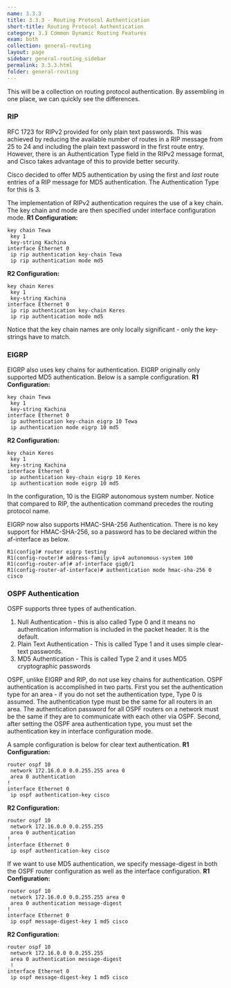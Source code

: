 ```yaml
---
name: 3.3.3
title: 3.3.3 - Routing Protocol Authentication
short-title: Routing Protocol Authentication
category: 3.3 Common Dynamic Routing Features
exam: both
collection: general-routing
layout: page
sidebar: general-routing_sidebar
permalink: 3.3.3.html
folder: general-routing
---
```

This will be a collection on routing protocol authentication. By assembling in one place, we can quickly see the differences.

### RIP
RFC 1723 for RIPv2 provided for only plain text passwords. This was achieved by reducing the available number of routes in a RIP message from 25 to 24 and including the plain text password in the first route entry. However, there is an Authentication Type field in the RIPv2 message format, and Cisco takes advantage of this to provide better security.

Cisco decided to offer MD5 authentication by using the first and *last* route entries of a RIP message for MD5 authentication. The Authentication Type for this is 3.

The implementation of RIPv2 authentication requires the use of a key chain. The key chain and mode are then specified under interface configuration mode.
**R1 Configuration:**
```
key chain Tewa
 key 1
 key-string Kachina
interface Ethernet 0
 ip rip authentication key-chain Tewa
 ip rip authentication mode md5
```
**R2 Configuration:**
```
key chain Keres
 key 1
 key-string Kachina
interface Ethernet 0
 ip rip authentication key-chain Keres
 ip rip authentication mode md5
```
Notice that the key chain names are only locally significant - only the key-strings have to match.

### EIGRP

EIGRP also uses key chains for authentication. EIGRP originally only supported MD5 authentication. Below is a sample configuration.
**R1 Configuration:**
```
key chain Tewa
 key 1
 key-string Kachina
interface Ethernet 0
 ip authentication key-chain eigrp 10 Tewa
 ip authentication mode eigrp 10 md5
```
**R2 Configuration:**
```
key chain Keres
 key 1
 key-string Kachina
interface Ethernet 0
 ip authentication key-chain eigrp 10 Keres
 ip authentication mode eigrp 10 md5
```
In the configuration, 10 is the EIGRP autonomous system number. Notice that compared to RIP, the authentication command precedes the routing protocol name.

EIGRP now also supports HMAC-SHA-256 Authentication. There is no key support for HMAC-SHA-256, so a password has to be declared within the af-interface as below.
```
R1(config)# router eigrp testing
R1(config-router)# address-family ipv4 autonomous-system 100
R1(config-router-af)# af-interface gig0/1
R1(config-router-af-interface)# authentication mode hmac-sha-256 0 cisco
```

### OSPF Authentication

OSPF supports three types of authentication.
1. Null Authentication - this is also called Type 0 and it means no authentication information is included in the packet header. It is the default.
2. Plain Text Authentication - This is called Type 1 and it uses simple clear-text passwords.
3. MD5 Authentication - This is called Type 2 and it uses MD5 cryptographic passwords

OSPF, unlike EIGRP and RIP, do not use key chains for authentication. OSPF authentication is accomplished in two parts. First you set the authentication type for an area - if you do not set the authentication type, Type 0 is assumed. The authentication type must be the same for all routers in an area. The authentication password for all OSPF routers on a network must be the same if they are to communicate with each other via OSPF. Second, after setting the OSPF area authentication type, you must set the authentication key in interface configuration mode.


 A sample configuration is below for clear text authentication.
**R1 Configuration:**
```
router ospf 10
 network 172.16.0.0 0.0.255.255 area 0
 area 0 authentication
!
interface Ethernet 0
 ip ospf authentication-key cisco
```
**R2 Configuration:**
```
router ospf 10
 network 172.16.0.0 0.0.255.255
 area 0 authentication
!
interface Ethernet 0
 ip ospf authentication-key cisco
```

If we want to use MD5 authentication, we specify message-digest in both the OSPF router configuration as well as the interface configuration.
**R1 Configuration:**
```
router ospf 10
 network 172.16.0.0 0.0.255.255 area 0
 area 0 authentication message-digest
!
interface Ethernet 0
 ip ospf message-digest-key 1 md5 cisco
```
**R2 Configuration:**
```
router ospf 10
 network 172.16.0.0 0.0.255.255
 area 0 authentication message-digest
 !
interface Ethernet 0
 ip ospf message-digest-key 1 md5 cisco
```
